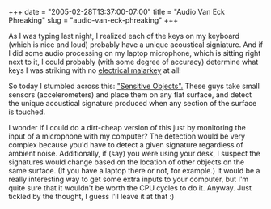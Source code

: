 +++
date = "2005-02-28T13:37:00-07:00"
title = "Audio Van Eck Phreaking"
slug = "audio-van-eck-phreaking"
+++


As I was typing last night, I realized each of the keys on my keyboard (which is nice and loud) probably have a unique acoustical signiature. And if I did some audio processing on my laptop microphone, which is sitting right next to it, I could probably (with some degree of accuracy) determine what keys I was striking with no [electrical malarkey](http://en.wikipedia.org/wiki/TEMPEST) at all!

So today I stumbled across this: ["Sensitive Objects".](http://www.we-make-money-not-art.com/archives/004704.php) These guys take small sensors (accelerometers) and place them on any flat surface, and detect the unique acoustical signature produced when any section of the surface is touched.

I wonder if I could do a dirt-cheap version of this just by monitoring the input of a microphone with my computer? The detection would be very complex because you'd have to detect a given signature regardless of ambient noise. Additionally, if (say) you were using your desk, I suspect the signatures would change based on the location of other objects on the same surface. (If you have a laptop there or not, for example.) It would be a really interesting way to get some extra inputs to your computer, but I'm quite sure that it wouldn't be worth the CPU cycles to do it. Anyway. Just tickled by the thought, I guess I'll leave it at that :)
